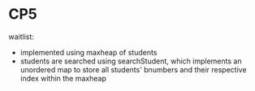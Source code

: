 # CP5

waitlist:
- implemented using maxheap of students
- students are searched using searchStudent, which implements an unordered map to store all students' bnumbers and their respective index within the maxheap